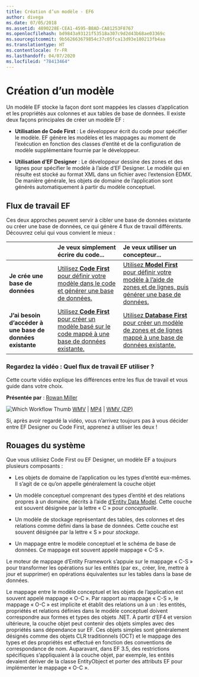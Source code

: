 ```yaml
---
title: Création d’un modèle - EF6
author: divega
ms.date: 07/05/2018
ms.assetid: 4890228E-CEA1-4595-B8AD-CA81253F8767
ms.openlocfilehash: bd9843a93121f53518a307c9d2d43b68ae03369c
ms.sourcegitcommit: 9b562663679854c37c05fca13d93e180213fb4aa
ms.translationtype: HT
ms.contentlocale: fr-FR
ms.lasthandoff: 04/07/2020
ms.locfileid: "78413464"
---
```

# <a name="creating-a-model"></a>Création d’un modèle

Un modèle EF stocke la façon dont sont mappées les classes d’application et les propriétés aux colonnes et aux tables de base de données. Il existe deux façons principales de créer un modèle EF :

- **Utilisation de Code First** : Le développeur écrit du code pour spécifier le modèle. EF génère les modèles et les mappages au moment de l’exécution en fonction des classes d’entité et de la configuration de modèle supplémentaire fournie par le développeur.

- **Utilisation d’EF Designer** : Le développeur dessine des zones et des lignes pour spécifier le modèle à l’aide d’EF Designer. Le modèle qui en résulte est stocké au format XML dans un fichier avec l’extension EDMX. De manière générale, les objets de domaine de l’application sont générés automatiquement à partir du modèle conceptuel.

## <a name="ef-workflows"></a>Flux de travail EF

Ces deux approches peuvent servir à cibler une base de données existante ou créer une base de données, ce qui génère 4 flux de travail différents.
Découvrez celui qui vous convient le mieux :  

|                                           | Je veux simplement écrire du code...                                                                                                                   | Je veux utiliser un concepteur...                                                                                                                        |
|:------------------------------------------|:-----------------------------------------------------------------------------------------------------------------------------------------------|:---------------------------------------------------------------------------------------------------------------------------------------------------|
| **Je crée une base de données**          | [Utilisez **Code First** pour définir votre modèle dans le code et générer une base de données.](~/ef6/modeling/code-first/workflows/new-database.md)           | [Utilisez **Model First** pour définir votre modèle à l’aide de zones et de lignes, puis générer une base de données.](~/ef6/modeling/designer/workflows/model-first.md)   |
| **J’ai besoin d’accéder à une base de données existante** | [Utilisez **Code First** pour créer un modèle basé sur le code mappé à une base de données existante.](~/ef6/modeling/code-first/workflows/existing-database.md) | [Utilisez **Database First** pour créer un modèle de zones et de lignes mappé à une base de données existante.](~/ef6/modeling/designer/workflows/database-first.md) |

### <a name="watch-the-video-what-ef-workflow-should-i-use"></a>Regardez la vidéo : Quel flux de travail EF utiliser ?

Cette courte vidéo explique les différences entre les flux de travail et vous guide dans votre choix.

**Présentée par** : [Rowan Miller](https://romiller.com/)

![Which Workflow Thumb](../media/whichworkflow-thumb.png) [WMV](https://download.microsoft.com/download/8/F/8/8F81F4CD-3678-4229-8D79-0C63FFA3C595/HDI_ITPro_Technet_winvideo_ChoseYourWorkflow.wmv) | [MP4](https://download.microsoft.com/download/8/F/8/8F81F4CD-3678-4229-8D79-0C63FFA3C595/HDI_ITPro_Technet_mp4video_ChoseYourWorkflow.m4v) | [WMV (ZIP)](https://download.microsoft.com/download/8/F/8/8F81F4CD-3678-4229-8D79-0C63FFA3C595/HDI_ITPro_Technet_winvideo_ChoseYourWorkflow.zip)

Si, après avoir regardé la vidéo, vous n’arrivez toujours pas à vous décider entre EF Designer ou Code First, apprenez à utiliser les deux !

## <a name="a-look-under-the-hood"></a>Rouages du système

Que vous utilisiez Code First ou EF Designer, un modèle EF a toujours plusieurs composants :

- Les objets de domaine de l’application ou les types d’entité eux-mêmes. Il s’agit de ce qu’on appelle généralement la couche objet

- Un modèle conceptuel comprenant des types d’entité et des relations propres à un domaine, décrits à l’aide [d’Entity Data Model](~/ef6/resources/glossary.md#entity-data-model). Cette couche est souvent désignée par la lettre « C » pour _conceptuelle_.

- Un modèle de stockage représentant des tables, des colonnes et des relations comme défini dans la base de données. Cette couche est souvent désignée par la lettre « S » pour _stockage_.  

- Un mappage entre le modèle conceptuel et le schéma de base de données. Ce mappage est souvent appelé mappage « C-S ».

Le moteur de mappage d’Entity Framework s’appuie sur le mappage « C-S » pour transformer les opérations sur les entités (par ex., créer, lire, mettre à jour et supprimer) en opérations équivalentes sur les tables dans la base de données.

Le mappage entre le modèle conceptuel et les objets de l’application est souvent appelé mappage « O-C ». Par rapport au mappage « C-S », le mappage « O-C » est implicite et établit des relations un à un : les entités, propriétés et relations définies dans le modèle conceptuel doivent correspondre aux formes et types des objets .NET. À partir d’EF4 et version ultérieure, la couche objet peut contenir des objets simples avec des propriétés sans dépendance sur EF. Ces objets simples sont généralement désignés comme des objets CLR traditionnels (OCT) et le mappage des types et des propriétés est effectué en fonction des conventions de correspondance de nom. Auparavant, dans EF 3.5, des restrictions spécifiques s’appliquaient à la couche objet, par exemple, les entités devaient dériver de la classe EntityObject et porter des attributs EF pour implémenter le mappage « O-C ».
